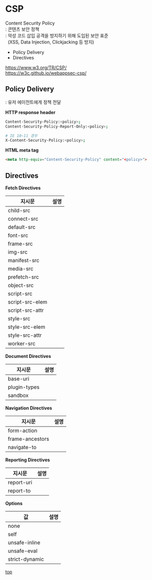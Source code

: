 # CSP
Content Security Policy  
: 콘텐츠 보안 정책    
: 악성 코드 삽입 공격을 방지하기 위해 도입된 보안 표준     
&nbsp; (XSS, Data Injection, Clickjacking 등 방지)    


- Policy Delivery
- Directives


https://www.w3.org/TR/CSP/   
https://w3c.github.io/webappsec-csp/   



## Policy Delivery
: 유저 에이전트에게 정책 전달   


**HTTP response header**
```bash
Content-Security-Policy:<policy>;
Content-Security-Policy-Report-Only:<policy>;

# IE 10~11 경우
X-Content-Security-Policy:<policy>;
```


**HTML meta tag**
```html
<meta http-equiv="Content-Security-Policy" content="<policy>">
```



## Directives

**Fetch Directives**

지시문 | 설명
---|---
child-src       |
connect-src     |
default-src     |
font-src        |
frame-src       |
img-src         |
manifest-src    |
media-src       |
prefetch-src    |
object-src      |
script-src      |
script-src-elem |
script-src-attr |
style-src       |
style-src-elem  |
style-src-attr  |
worker-src      |


**Document Directives**

지시문 | 설명
---|---
base-uri     |
plugin-types |
sandbox      |


**Navigation Directives**

지시문 | 설명
---|---
form-action     |
frame-ancestors |
navigate-to     |


**Reporting Directives**

지시문 | 설명
---|---
report-uri |
report-to  |


**Options**

값 | 설명
---|---
none  |
self  |
unsafe-inline |
unsafe-eval   |
strict-dynamic|



[top](#)
